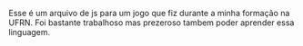 Esse é um arquivo de js para um jogo que fiz durante a minha formação na UFRN. Foi bastante trabalhoso mas prezeroso tambem poder aprender essa linguagem.
